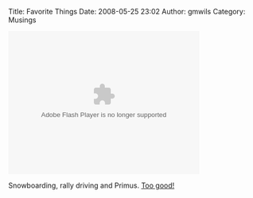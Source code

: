 Title: Favorite Things
Date: 2008-05-25 23:02
Author: gmwils
Category: Musings

<object width="384" height="288" id="movieclip" classid="clsid:d27cdb6e-ae6d-11cf-96b8-444553540000" codebase="http://fpdownload.macromedia.com/pub/shockwave/cabs/flash/swflash.cab#version=9,0,0,0" align="middle"><param name="movie" value="http://video.mpora.com/fmp.swf?vid=TplUU8H0l"></param><param name="menu" value="false"></param><param name="quality" value="high"></param><param name="bgcolor" value="#000000"></param><param name="allowFullScreen" value="true"></param><param name="flashvars" value="file=http%3A%2F%2Fvx2%2Empora%2Ecom%2F%2Fplay%2Fvideo%2FTplUU8H0l&amp;title=Snowboarders%2C%20a%20Subaru%20Impreza%20and%20lots%20of%20money%2E%2E%2E&amp;id=TplUU8H0l"></param><embed src="http://video.mpora.com/fmp.swf?vid=TplUU8H0l" menu="false" quality="high" bgcolor="#000000" width="384" height="288" name="movieclip" align="middle" allowfullscreen="true" flashvars="file=http%3A%2F%2Fvx2%2Empora%2Ecom%2F%2Fplay%2Fvideo%2FTplUU8H0l&amp;title=Snowboarders%2C%20a%20Subaru%20Impreza%20and%20lots%20of%20money%2E%2E%2E&amp;id=TplUU8H0l" type="application/x-shockwave-flash" pluginspage="http://www.macromedia.com/go/getflashplayer"></embed></object>

Snowboarding, rally driving and Primus. [Too good!][]

</p>

  [Too good!]: http://video.mpora.com/watch/TplUU8H0l/

